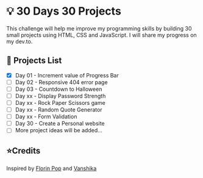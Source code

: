 # 💡 30 Days 30 Projects
This challenge will help me improve my programming skills by building 30 small projects using HTML, CSS and JavaScript. I will share my progress on my dev.to.



## 📃 Projects List

* [x] Day 01 - Increment value of Progress Bar
* [ ] Day 02 - Responsive 404 error page
* [ ] Day 03 - Countdown to Halloween
* [ ] Day xx - Display Password Strength
* [ ] Day xx - Rock Paper Scissors game
* [ ] Day xx - Random Quote Generator
* [ ] Day xx - Form Validation
* [ ] Day 30 - Create a Personal website
* [ ] More project ideas will be added...

## ⭐Credits

Inspired by [Florin Pop](https://www.florin-pop.com/blog/built-100-projects-in-100-days/) and [Vanshika](https://twitter.com/aahiknsv/status/1434551688925306880) 

